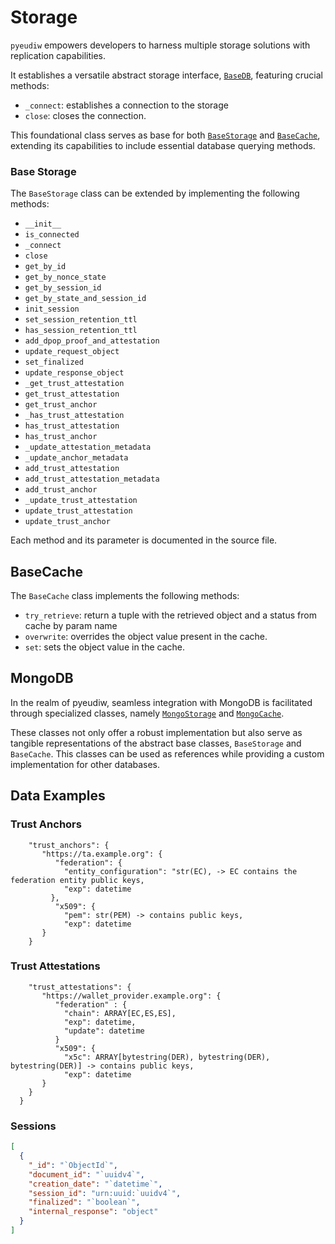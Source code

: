 # Storage

`pyeudiw` empowers developers to harness multiple storage solutions with replication capabilities.

It establishes a versatile abstract storage interface, [`BaseDB`](../pyeudiw/storage/base_db.py), 
featuring crucial methods:
- `_connect`: establishes a connection to the storage
- `close`: closes the connection.

This foundational class serves as base for both [`BaseStorage`](../pyeudiw/storage/base_storage.py) and 
[`BaseCache`](../pyeudiw/storage/base_cache.py), 
extending its capabilities to include essential database querying methods.

### Base Storage

The `BaseStorage` class can be extended by implementing the following methods:

-  `__init__`                       
-  `is_connected`                   
-  `_connect`                       
-  `close`                          
-  `get_by_id`                      
-  `get_by_nonce_state`             
-  `get_by_session_id`              
-  `get_by_state_and_session_id`    
-  `init_session`                   
-  `set_session_retention_ttl`      
-  `has_session_retention_ttl`      
-  `add_dpop_proof_and_attestation` 
-  `update_request_object`          
-  `set_finalized`                  
-  `update_response_object`         
-  `_get_trust_attestation`         
-  `get_trust_attestation`          
-  `get_trust_anchor`               
-  `_has_trust_attestation`         
-  `has_trust_attestation`          
-  `has_trust_anchor`               
-  `_update_attestation_metadata`   
-  `_update_anchor_metadata`        
-  `add_trust_attestation`          
-  `add_trust_attestation_metadata` 
-  `add_trust_anchor`               
-  `_update_trust_attestation`      
-  `update_trust_attestation`       
-  `update_trust_anchor`            

Each method and its parameter is documented in the source file.

## BaseCache

The `BaseCache` class implements the following methods:
 
- `try_retrieve`: return a tuple with the retrieved object and a status from cache by param name
- `overwrite`: overrides the object value present in the cache.
- `set`: sets the object value in the cache.

## MongoDB
In the realm of pyeudiw, seamless integration with MongoDB is facilitated through specialized classes, namely 
[`MongoStorage`](../pyeudiw/storage/mongo_storage.py) and [`MongoCache`](../pyeudiw/storage/mongo_cache.py).  

These classes not only offer a robust implementation but also serve as tangible representations of the abstract base 
classes, `BaseStorage` and `BaseCache`.
This classes can be used as references while providing a custom implementation for other databases.

## Data Examples

### Trust Anchors

````
    "trust_anchors": {
       "https://ta.example.org": {
          "federation": {
            "entity_configuration": "str(EC), -> EC contains the federation entity public keys,
            "exp": datetime
         },
          "x509": {
            "pem": str(PEM) -> contains public keys,
            "exp": datetime
       }
    }
````


### Trust Attestations

````
    "trust_attestations": {
       "https://wallet_provider.example.org": {
          "federation" : {
            "chain": ARRAY[EC,ES,ES],
            "exp": datetime,
            "update": datetime
          }
          "x509": {
            "x5c": ARRAY[bytestring(DER), bytestring(DER), bytestring(DER)] -> contains public keys,
            "exp": datetime
       }
    }
  }
````

### Sessions

```json
[
  {
    "_id": "`ObjectId`",
    "document_id": "`uuidv4`",
    "creation_date": "`datetime`",
    "session_id": "urn:uuid:`uuidv4`",
    "finalized": "`boolean`",
    "internal_response": "object"
  }
]
```
